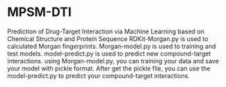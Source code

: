 # MPSM-DTI
Prediction of Drug-Target Interaction via Machine Learning based on Chemical Structure and Protein Sequence
RDKit-Morgan.py is used to calculated Morgan fingerprints.
Morgan-model.py is used to training and test models.
model-predict.py is used to predict new compound-target interactions.
using Morgan-model.py, you can training your data and save your model with pickle format.
After get the pickle file, you can use the model-predict.py to predict your compound-target interactions.
